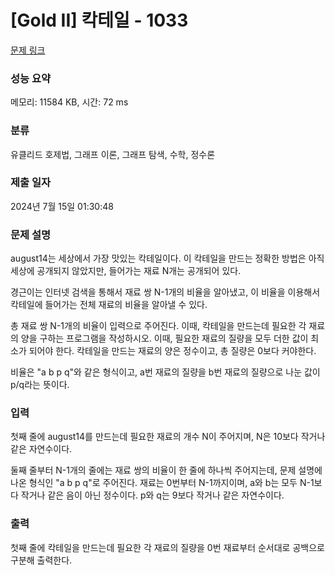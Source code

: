 # [Gold II] 칵테일 - 1033 

[문제 링크](https://www.acmicpc.net/problem/1033) 

### 성능 요약

메모리: 11584 KB, 시간: 72 ms

### 분류

유클리드 호제법, 그래프 이론, 그래프 탐색, 수학, 정수론

### 제출 일자

2024년 7월 15일 01:30:48

### 문제 설명

<p>august14는 세상에서 가장 맛있는 칵테일이다. 이 칵테일을 만드는 정확한 방법은 아직 세상에 공개되지 않았지만, 들어가는 재료 N개는 공개되어 있다. </p>

<p>경근이는 인터넷 검색을 통해서 재료 쌍 N-1개의 비율을 알아냈고, 이 비율을 이용해서 칵테일에 들어가는 전체 재료의 비율을 알아낼 수 있다.</p>

<p>총 재료 쌍 N-1개의 비율이 입력으로 주어진다. 이때, 칵테일을 만드는데 필요한 각 재료의 양을 구하는 프로그램을 작성하시오. 이때, 필요한 재료의 질량을 모두 더한 값이 최소가 되어야 한다. 칵테일을 만드는 재료의 양은 정수이고, 총 질량은 0보다 커야한다.</p>

<p>비율은 "a b p q"와 같은 형식이고, a번 재료의 질량을 b번 재료의 질량으로 나눈 값이 p/q라는 뜻이다.</p>

### 입력 

 <p>첫째 줄에 august14를 만드는데 필요한 재료의 개수 N이 주어지며, N은 10보다 작거나 같은 자연수이다.</p>

<p>둘째 줄부터 N-1개의 줄에는 재료 쌍의 비율이 한 줄에 하나씩 주어지는데, 문제 설명에 나온 형식인 "a b p q"로 주어진다. 재료는 0번부터 N-1까지이며, a와 b는 모두 N-1보다 작거나 같은 음이 아닌 정수이다. p와 q는 9보다 작거나 같은 자연수이다.</p>

### 출력 

 <p>첫째 줄에 칵테일을 만드는데 필요한 각 재료의 질량을 0번 재료부터 순서대로 공백으로 구분해 출력한다.</p>

